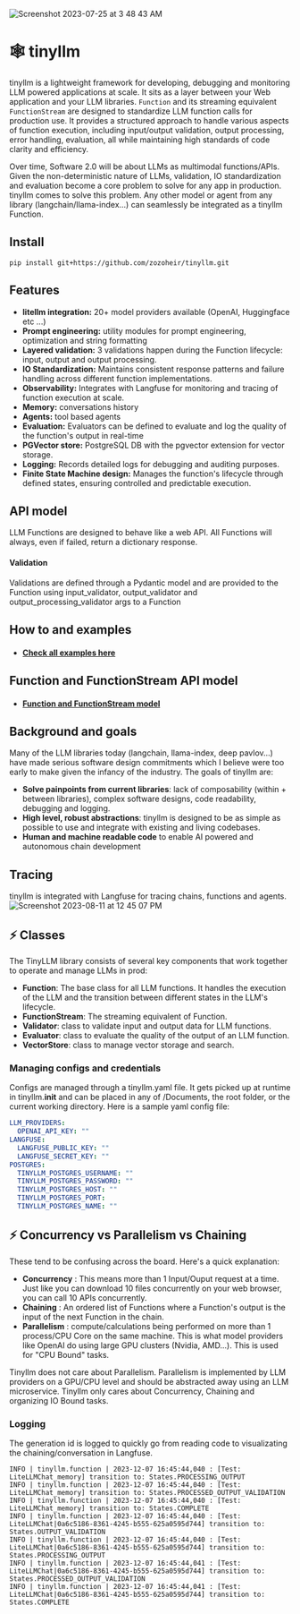 ![Screenshot 2023-07-25 at 3 48 43 AM](https://github.com/zozoheir/tiny-llm/assets/42655961/f2db0c02-c18c-45a8-8054-6cd4da474e1e)

# 🕸️ tinyllm
tinyllm is a lightweight framework for developing, debugging and monitoring LLM powered applications at scale. It sits as a layer between your Web application and your LLM libraries.
`Function` and its streaming equivalent `FunctionStream` are designed to standardize LLM function calls for production use. 
It provides a structured approach to handle various aspects of function execution, including input/output validation, output processing, error handling, evaluation, all while maintaining high standards of code clarity and efficiency.

Over time, Software 2.0 will be about LLMs as multimodal functions/APIs. Given the non-deterministic nature of LLMs, validation, IO standardization and evaluation become a core problem to solve for any app in production. tinyllm comes to solve this problem.
Any other model or agent from any library (langchain/llama-index...) can seamlessly be integrated as a tinyllm Function.

## Install
```
pip install git+https://github.com/zozoheir/tinyllm.git
```
## Features
- **litellm integration:** 20+ model providers available (OpenAI, Huggingface etc ...)
- **Prompt engineering:** utility modules for prompt engineering, optimization and string formatting
- **Layered validation:** 3 validations happen during the Function lifecycle: input, output and output processing.
- **IO Standardization:** Maintains consistent response patterns and failure handling across different function implementations.
- **Observability:** Integrates with Langfuse for monitoring and tracing of function execution at scale.
- **Memory:** conversations history
- **Agents:** tool based agents
- **Evaluation:** Evaluators can be defined to evaluate and log the quality of the function's output in real-time
- **PGVector store:** PostgreSQL DB with the pgvector extension for vector storage.
- **Logging:** Records detailed logs for debugging and auditing purposes.
- **Finite State Machine design:** Manages the function's lifecycle through defined states, ensuring controlled and predictable execution.

## API model
LLM Functions are designed to behave like a web API. All Functions will always, even if failed, return a dictionary response.

#### Validation
Validations are defined through a Pydantic model and are provided to the Function using input_validator, output_validator and output_processing_validator args to a Function
 
## How to and examples
* ####  [Check all examples here](https://github.com/zozoheir/tinyllm/blob/main/docs/examples.md)
## Function and FunctionStream API model
* ####  [Function and FunctionStream model](https://github.com/zozoheir/tinyllm/blob/main/docs/api_model.md)


## Background and goals
Many of the LLM libraries today (langchain, llama-index, deep pavlov...) have made serious software design commitments which I believe were too early to make given the infancy of the industry.
The goals of tinyllm are:
* **Solve painpoints from current libraries**: lack of composability (within + between libraries), complex software designs, code readability, debugging and logging.
* **High level, robust abstractions**: tinyllm is designed to be as simple as possible to use and integrate with existing and living codebases.
* **Human and machine readable code** to enable AI powered and autonomous chain development

## Tracing
tinyllm is integrated with Langfuse for tracing chains, functions and agents.
![Screenshot 2023-08-11 at 12 45 07 PM](https://github.com/zozoheir/tinyllm/assets/42655961/4d7c6ae9-e9a3-4795-9496-ad7905bc361e)


## ⚡ Classes
The TinyLLM library consists of several key components that work together to operate and manage LLMs in prod:
* **Function**: The base class for all LLM functions. It handles the execution of the LLM and the transition between different states in the LLM's lifecycle.
* **FunctionStream**: The streaming equivalent of Function. 
* **Validator**: class to validate input and output data for LLM functions.
* **Evaluator**: class to evaluate the quality of the output of an LLM function.
* **VectorStore**: class to manage vector storage and search.

### Managing configs and credentials
Configs are managed through a tinyllm.yaml file. It gets picked up at runtime in tinyllm.__init__ and can be placed in any of /Documents, the root folder, or the current working directory. Here is a sample yaml config file:
```yaml
LLM_PROVIDERS:
  OPENAI_API_KEY: ""
LANGFUSE:
  LANGFUSE_PUBLIC_KEY: ""
  LANGFUSE_SECRET_KEY: ""
POSTGRES:
  TINYLLM_POSTGRES_USERNAME: ""
  TINYLLM_POSTGRES_PASSWORD: ""
  TINYLLM_POSTGRES_HOST: ""
  TINYLLM_POSTGRES_PORT: 
  TINYLLM_POSTGRES_NAME: ""
```


## ⚡ Concurrency vs Parallelism vs Chaining
These tend to be confusing across the board. Here's a quick explanation:
- **Concurrency** : This means more than 1 Input/Ouput request at a time. Just like you can download 10 files 
concurrently on your web browser, you can call 10 APIs concurrently.
- **Chaining** : An ordered list of Functions where a Function's output is the input of the next Function in the chain.
- **Parallelism** : compute/calculations being performed on more than 1 process/CPU Core on the same machine. This is what 
model providers like OpenAI do using large GPU clusters (Nvidia, AMD...). This is used for "CPU Bound" tasks.

Tinyllm does not care about Parallelism. Parallelism is implemented by LLM providers
on a GPU/CPU level and should be abstracted away using an LLM microservice.
Tinyllm only cares about Concurrency, Chaining and organizing IO Bound tasks.

### Logging
The generation id is logged to quickly go from reading code to visualizating the chaining/conversation in Langfuse.

```
INFO | tinyllm.function | 2023-12-07 16:45:44,040 : [Test: LiteLLMChat_memory] transition to: States.PROCESSING_OUTPUT 
INFO | tinyllm.function | 2023-12-07 16:45:44,040 : [Test: LiteLLMChat_memory] transition to: States.PROCESSED_OUTPUT_VALIDATION 
INFO | tinyllm.function | 2023-12-07 16:45:44,040 : [Test: LiteLLMChat_memory] transition to: States.COMPLETE 
INFO | tinyllm.function | 2023-12-07 16:45:44,040 : [Test: LiteLLMChat|0a6c5186-8361-4245-b555-625a0595d744] transition to: States.OUTPUT_VALIDATION 
INFO | tinyllm.function | 2023-12-07 16:45:44,040 : [Test: LiteLLMChat|0a6c5186-8361-4245-b555-625a0595d744] transition to: States.PROCESSING_OUTPUT 
INFO | tinyllm.function | 2023-12-07 16:45:44,041 : [Test: LiteLLMChat|0a6c5186-8361-4245-b555-625a0595d744] transition to: States.PROCESSED_OUTPUT_VALIDATION 
INFO | tinyllm.function | 2023-12-07 16:45:44,041 : [Test: LiteLLMChat|0a6c5186-8361-4245-b555-625a0595d744] transition to: States.COMPLETE 
```

